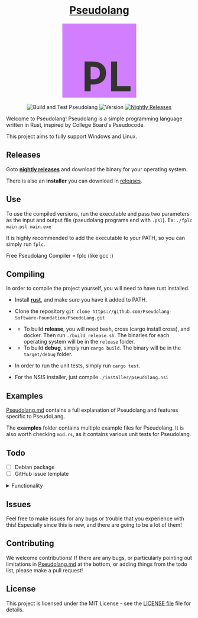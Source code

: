 <div align="center">
  <h1><a href="https://pseudo-lang.org/">Pseudolang</a></h1>
</div>

<p align="center">
    <img src="Pseudolang-Logo.png" alt="Pseudolang Logo" height="200px" width="auto">
</p>

<div align="center">
  <p>
    <img src="https://github.com/PseudoLang-Software-Foundation/Pseudolang/actions/workflows/build.yml/badge.svg" alt="Build and Test Pseudolang">
    <img src="https://img.shields.io/badge/Version-0.9.43-green" alt="Version">
    <a href="https://nightly.link/PseudoLang-Software-Foundation/Pseudolang/workflows/build/main"><img src="https://img.shields.io/badge/Nightly-Releases-purple" alt="Nightly Releases"></a>
  </p>
</div>

Welcome to Pseudolang! Pseudolang is a simple programming language written in Rust, inspired by College Board's Pseudocode.

This project aims to fully support Windows and Linux.

## Releases

Goto **[nightly releases](https://nightly.link/PseudoLang-Software-Foundation/Pseudolang/workflows/build/main)** and download the binary for your operating system.

There is also an **installer** you can download in [releases](https://github.com/PseudoLang-Software-Foundation/Pseudolang/releases).

## Use

To use the compiled versions, run the executable and pass two parameters as the input and output file (pseudolang programs end with `.psl`). Ex: `./fplc main.psl main.exe`

It is highly recommended to add the executable to your PATH, so you can simply run `fplc`.

Free Pseudolang Compiler = fplc (like gcc :)

## Compiling

In order to compile the project yourself, you will need to have rust installed.

- Install [**rust**](https://www.rust-lang.org/tools/install), and make sure you have it added to PATH.
- Clone the repository `git clone https://github.com/Pseudolang-Software-Foundation/PseudoLang.git`
- - To build **release**, you will need bash, cross (cargo install cross), and docker. Then run `./build_release.sh`. The binaries for each operating system will be in the `release` folder.
- - To build **debug**, simply run `cargo build`. The binary will be in the `target/debug` folder.

- In order to run the unit tests, simply run `cargo test`.
- For the NSIS installer, just compile `./installer/pseudolang.nsi`

## Examples

[Pseudolang.md](Pseudolang.md) contains a full explanation of Pseudolang and features specific to PseudoLang.

The **examples** folder contains multiple example files for Pseudolang. It is also worth checking `mod.rs`, as it contains various unit tests for Pseudolang.

## Todo

- [ ] Debian package
- [ ] GitHub issue template

<details>
<summary>Functionality</summary>

- [ ] Doubles (floats, longs, endians, etc)
- [ ] N-Dimensional arrays (matrices)
- [ ] Dictionaries
- [ ] Multithreading
- [ ] Anonymous functions
- [ ] Generics
- [ ] Library support (remote procedures)
- [ ] Networking
- [ ] File IO
- [ ] Meta programming

</details>

## Issues

Feel free to make issues for any bugs or trouble that you experience with this! Especially since this is new, and there are going to be a lot of them!

## Contributing

We welcome contributions! If there are any bugs, or particularly pointing out limitations in [Pseudolang.md](Pseudolang.md) at the bottom, or adding things from the todo list, please make a pull request!

## License

This project is licensed under the MIT License - see the [LICENSE file](LICENSE) file for details.

